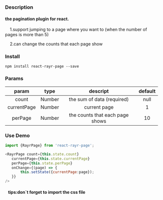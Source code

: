 ### Description
#### the pagination plugin for react. 
&nbsp;&nbsp;&nbsp;&nbsp;1.support jumping to a page where you want to (when the number of pages is more than 5)

&nbsp;&nbsp;&nbsp;&nbsp;2.can change the counts that each page show

### Install
    npm install react-rayr-page --save

### Params
| param | type | descript | default | 
| :-: | :-: | :-: | :-:|
| count | Number| the sum of data (required)| null
| currentPage | Number | current page | 1 
| perPage | Number | the counts that each page shows | 10
### Use Demo
 ```javascript
 import {RayrPage} from 'react-rayr-page';

<RayrPage count={this.state.count}
    currentPage={this.state.currentPage}
    perPage={this.state.perPage}
    onChange={(page) => {
        this.setState({currentPage:page});
    }}
/>
```
####  &nbsp;&nbsp; tips:don`t forget to import the css file



